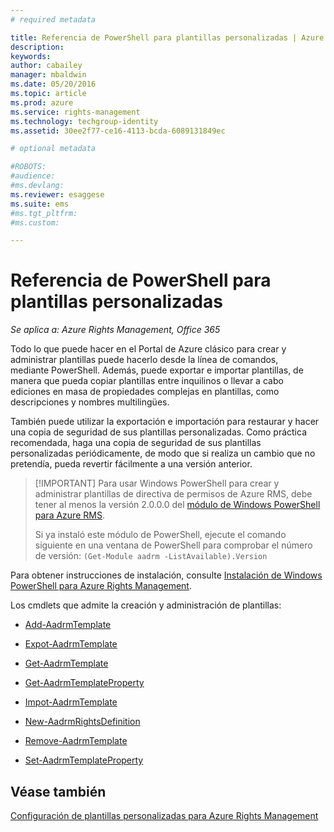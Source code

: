 ```yaml
---
# required metadata

title: Referencia de PowerShell para plantillas personalizadas | Azure RMS
description:
keywords:
author: cabailey
manager: mbaldwin
ms.date: 05/20/2016
ms.topic: article
ms.prod: azure
ms.service: rights-management
ms.technology: techgroup-identity
ms.assetid: 30ee2f77-ce16-4113-bcda-6089131849ec

# optional metadata

#ROBOTS:
#audience:
#ms.devlang:
ms.reviewer: esaggese
ms.suite: ems
#ms.tgt_pltfrm:
#ms.custom:

---
```




# Referencia de PowerShell para plantillas personalizadas

*Se aplica a: Azure Rights Management, Office 365*

Todo lo que puede hacer en el Portal de Azure clásico para crear y administrar plantillas puede hacerlo desde la línea de comandos, mediante PowerShell. Además, puede exportar e importar plantillas, de manera que pueda copiar plantillas entre inquilinos o llevar a cabo ediciones en masa de propiedades complejas en plantillas, como descripciones y nombres multilingües.

También puede utilizar la exportación e importación para restaurar y hacer una copia de seguridad de sus plantillas personalizadas. Como práctica recomendada, haga una copia de seguridad de sus plantillas personalizadas periódicamente, de modo que si realiza un cambio que no pretendía, pueda revertir fácilmente a una versión anterior.

> [!IMPORTANT] Para usar Windows PowerShell para crear y administrar plantillas de directiva de permisos de Azure RMS, debe tener al menos la versión 2.0.0.0 del [módulo de Windows PowerShell para Azure RMS](http://go.microsoft.com/fwlink/?LinkId=257721).
> 
> Si ya instaló este módulo de PowerShell, ejecute el comando siguiente en una ventana de PowerShell para comprobar el número de versión: `(Get-Module aadrm -ListAvailable).Version`

Para obtener instrucciones de instalación, consulte [Instalación de Windows PowerShell para Azure Rights Management](install-powershell.md).

Los cmdlets que admite la creación y administración de plantillas:

-   [Add-AadrmTemplate](https://msdn.microsoft.com/library/azure/dn727075.aspx)

-   [Expot-AadrmTemplate](https://msdn.microsoft.com/library/azure/dn727078.aspx)

-   [Get-AadrmTemplate](https://msdn.microsoft.com/library/azure/dn727079.aspx)

-   [Get-AadrmTemplateProperty](https://msdn.microsoft.com/library/azure/dn727081.aspx)

-   [Impot-AadrmTemplate](https://msdn.microsoft.com/library/azure/dn727077.aspx)

-   [New-AadrmRightsDefinition](https://msdn.microsoft.com/library/azure/dn727080.aspx)

-   [Remove-AadrmTemplate](https://msdn.microsoft.com/library/azure/dn727082.aspx)

-   [Set-AadrmTemplateProperty](https://msdn.microsoft.com/library/azure/dn727076.aspx)



## Véase también
[Configuración de plantillas personalizadas para Azure Rights Management](configure-custom-templates.md)

<!--HONumber=May16_HO3-->


